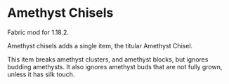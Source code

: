 # Amethyst Chisels
Fabric mod for 1.18.2.

Amethyst chisels adds a single item, the titular Amethyst Chisel.

This item breaks amethyst clusters, and amethyst blocks, but ignores budding amethysts.
It also ignores amethyst buds that are not fully grown, unless it has silk touch.